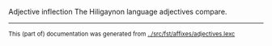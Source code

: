 Adjective inflection
The Hiligaynon language adjectives compare.



* * *
<small>This (part of) documentation was generated from [../src/fst/affixes/adjectives.lexc](http://github.com/giellalt/lang-hil/blob/main/../src/fst/affixes/adjectives.lexc)</small>